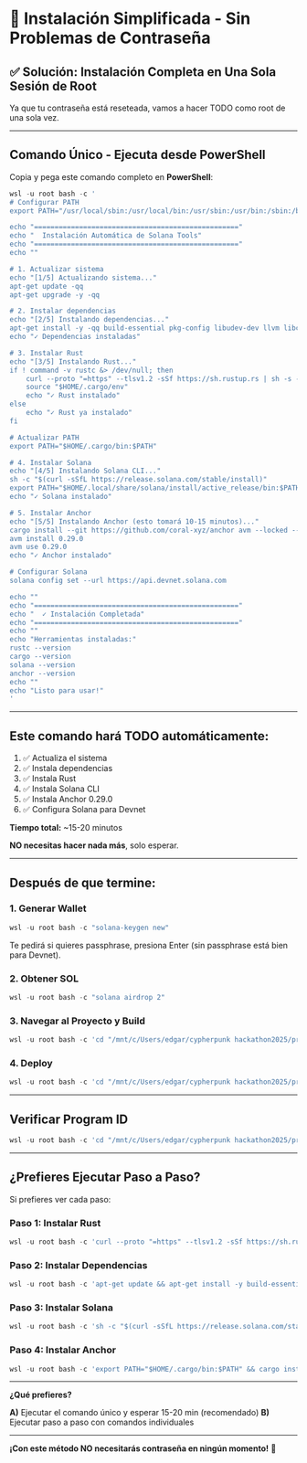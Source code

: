 # 🚀 Instalación Simplificada - Sin Problemas de Contraseña

## ✅ **Solución: Instalación Completa en Una Sola Sesión de Root**

Ya que tu contraseña está reseteada, vamos a hacer TODO como root de una sola vez.

---

## **Comando Único - Ejecuta desde PowerShell**

Copia y pega este comando completo en **PowerShell**:

```powershell
wsl -u root bash -c '
# Configurar PATH
export PATH="/usr/local/sbin:/usr/local/bin:/usr/sbin:/usr/bin:/sbin:/bin:/root/.cargo/bin:/root/.local/share/solana/install/active_release/bin"

echo "=================================================="
echo "  Instalación Automática de Solana Tools"
echo "=================================================="
echo ""

# 1. Actualizar sistema
echo "[1/5] Actualizando sistema..."
apt-get update -qq
apt-get upgrade -y -qq

# 2. Instalar dependencias
echo "[2/5] Instalando dependencias..."
apt-get install -y -qq build-essential pkg-config libudev-dev llvm libclang-dev protobuf-compiler libssl-dev curl git
echo "✓ Dependencias instaladas"

# 3. Instalar Rust
echo "[3/5] Instalando Rust..."
if ! command -v rustc &> /dev/null; then
    curl --proto "=https" --tlsv1.2 -sSf https://sh.rustup.rs | sh -s -- -y
    source "$HOME/.cargo/env"
    echo "✓ Rust instalado"
else
    echo "✓ Rust ya instalado"
fi

# Actualizar PATH
export PATH="$HOME/.cargo/bin:$PATH"

# 4. Instalar Solana
echo "[4/5] Instalando Solana CLI..."
sh -c "$(curl -sSfL https://release.solana.com/stable/install)"
export PATH="$HOME/.local/share/solana/install/active_release/bin:$PATH"
echo "✓ Solana instalado"

# 5. Instalar Anchor
echo "[5/5] Instalando Anchor (esto tomará 10-15 minutos)..."
cargo install --git https://github.com/coral-xyz/anchor avm --locked --force
avm install 0.29.0
avm use 0.29.0
echo "✓ Anchor instalado"

# Configurar Solana
solana config set --url https://api.devnet.solana.com

echo ""
echo "=================================================="
echo "  ✓ Instalación Completada"
echo "=================================================="
echo ""
echo "Herramientas instaladas:"
rustc --version
cargo --version
solana --version
anchor --version
echo ""
echo "Listo para usar!"
'
```

---

## **Este comando hará TODO automáticamente:**

1. ✅ Actualiza el sistema
2. ✅ Instala dependencias
3. ✅ Instala Rust
4. ✅ Instala Solana CLI
5. ✅ Instala Anchor 0.29.0
6. ✅ Configura Solana para Devnet

**Tiempo total:** ~15-20 minutos

**NO necesitas hacer nada más**, solo esperar.

---

## **Después de que termine:**

### **1. Generar Wallet**

```powershell
wsl -u root bash -c "solana-keygen new"
```

Te pedirá si quieres passphrase, presiona Enter (sin passphrase está bien para Devnet).

### **2. Obtener SOL**

```powershell
wsl -u root bash -c "solana airdrop 2"
```

### **3. Navegar al Proyecto y Build**

```powershell
wsl -u root bash -c 'cd "/mnt/c/Users/edgar/cypherpunk hackathon2025/prediction-market-latam" && yarn install && anchor build'
```

### **4. Deploy**

```powershell
wsl -u root bash -c 'cd "/mnt/c/Users/edgar/cypherpunk hackathon2025/prediction-market-latam" && anchor deploy --provider.cluster devnet'
```

---

## **Verificar Program ID**

```powershell
wsl -u root bash -c 'cd "/mnt/c/Users/edgar/cypherpunk hackathon2025/prediction-market-latam" && anchor keys list'
```

---

## **¿Prefieres Ejecutar Paso a Paso?**

Si prefieres ver cada paso:

### **Paso 1: Instalar Rust**

```powershell
wsl -u root bash -c 'curl --proto "=https" --tlsv1.2 -sSf https://sh.rustup.rs | sh -s -- -y && source "$HOME/.cargo/env" && rustc --version'
```

### **Paso 2: Instalar Dependencias**

```powershell
wsl -u root bash -c 'apt-get update && apt-get install -y build-essential pkg-config libudev-dev llvm libclang-dev protobuf-compiler libssl-dev curl git'
```

### **Paso 3: Instalar Solana**

```powershell
wsl -u root bash -c 'sh -c "$(curl -sSfL https://release.solana.com/stable/install)" && export PATH="$HOME/.local/share/solana/install/active_release/bin:$PATH" && solana --version'
```

### **Paso 4: Instalar Anchor**

```powershell
wsl -u root bash -c 'export PATH="$HOME/.cargo/bin:$PATH" && cargo install --git https://github.com/coral-xyz/anchor avm --locked --force && avm install 0.29.0 && avm use 0.29.0 && anchor --version'
```

---

**¿Qué prefieres?**

**A)** Ejecutar el comando único y esperar 15-20 min (recomendado)
**B)** Ejecutar paso a paso con comandos individuales

---

**¡Con este método NO necesitarás contraseña en ningún momento!** 🎉


















